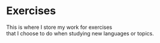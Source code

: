 # Exercises

This is where I store my work for exercises  
that I choose to do when studying new languages or topics.
